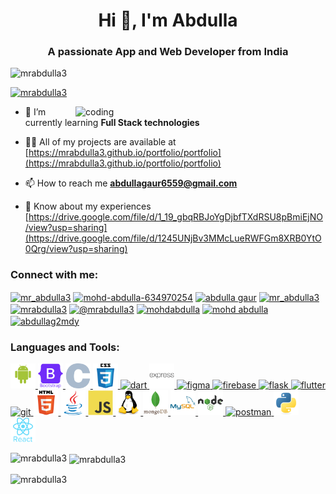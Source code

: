 <h1 align="center">Hi 👋, I'm Abdulla</h1>
<h3 align="center">A passionate App and Web Developer from India</h3>
<p align="left"> <img src="https://komarev.com/ghpvc/?username=mrabdulla3&label=Profile%20views&color=0e75b6&style=flat" alt="mrabdulla3" /> </p>
<p align="left"> <a href="https://github.com/ryo-ma/github-profile-trophy"><img src="https://github-profile-trophy.vercel.app/?username=mrabdulla3" alt="mrabdulla3" /></a> </p>


<img align="right" alt="coding" width="400" src="https://cdn.dribbble.com/users/1019864/screenshots/3079099/codeloop.gif">

- 🌱 I’m currently learning **Full Stack technologies**

- 👨‍💻 All of my projects are available at [https://mrabdulla3.github.io/portfolio/portfolio](https://mrabdulla3.github.io/portfolio/portfolio)

- 📫 How to reach me **abdullagaur6559@gmail.com**
- 📄 Know about my experiences [https://drive.google.com/file/d/1_19_gbqRBJoYgDjbfTXdRSU8pBmiEjNO/view?usp=sharing](https://drive.google.com/file/d/1245UNjBv3MMcLueRWFGm8XRB0YtO0Qrg/view?usp=sharing)


<h3 align="left">Connect with me:</h3>
<p align="left">
<a href="https://twitter.com/mr_abdulla3" target="blank"><img align="center" src="https://raw.githubusercontent.com/rahuldkjain/github-profile-readme-generator/master/src/images/icons/Social/twitter.svg" alt="mr_abdulla3" height="30" width="40" /></a>
<a href="https://linkedin.com/in/mohd-abdulla-634970254" target="blank"><img align="center" src="https://raw.githubusercontent.com/rahuldkjain/github-profile-readme-generator/master/src/images/icons/Social/linked-in-alt.svg" alt="mohd-abdulla-634970254" height="30" width="40" /></a>
<a href="https://fb.com/abdulla gaur" target="blank"><img align="center" src="https://raw.githubusercontent.com/rahuldkjain/github-profile-readme-generator/master/src/images/icons/Social/facebook.svg" alt="abdulla gaur" height="30" width="40" /></a>
<a href="https://instagram.com/mr_abdulla3" target="blank"><img align="center" src="https://raw.githubusercontent.com/rahuldkjain/github-profile-readme-generator/master/src/images/icons/Social/instagram.svg" alt="mr_abdulla3" height="30" width="40" /></a>
<a href="https://www.codechef.com/users/mrabdulla3" target="blank"><img align="center" src="https://cdn.jsdelivr.net/npm/simple-icons@3.1.0/icons/codechef.svg" alt="mrabdulla3" height="30" width="40" /></a>
<a href="https://www.hackerrank.com/@mrabdulla3" target="blank"><img align="center" src="https://raw.githubusercontent.com/rahuldkjain/github-profile-readme-generator/master/src/images/icons/Social/hackerrank.svg" alt="@mrabdulla3" height="30" width="40" /></a>
<a href="https://www.leetcode.com/mohdabdulla" target="blank"><img align="center" src="https://raw.githubusercontent.com/rahuldkjain/github-profile-readme-generator/master/src/images/icons/Social/leet-code.svg" alt="mohdabdulla" height="30" width="40" /></a>
<a href="https://www.hackerearth.com/mohd abdulla" target="blank"><img align="center" src="https://raw.githubusercontent.com/rahuldkjain/github-profile-readme-generator/master/src/images/icons/Social/hackerearth.svg" alt="mohd abdulla" height="30" width="40" /></a>
<a href="https://auth.geeksforgeeks.org/user/abdullag2mdy" target="blank"><img align="center" src="https://raw.githubusercontent.com/rahuldkjain/github-profile-readme-generator/master/src/images/icons/Social/geeks-for-geeks.svg" alt="abdullag2mdy" height="30" width="40" /></a>
</p>

<h3 align="left">Languages and Tools:</h3>
<p align="left"> <a href="https://developer.android.com" target="_blank" rel="noreferrer"> <img src="https://raw.githubusercontent.com/devicons/devicon/master/icons/android/android-original-wordmark.svg" alt="android" width="40" height="40"/> </a> <a href="https://getbootstrap.com" target="_blank" rel="noreferrer"> <img src="https://raw.githubusercontent.com/devicons/devicon/master/icons/bootstrap/bootstrap-plain-wordmark.svg" alt="bootstrap" width="40" height="40"/> </a> <a href="https://www.cprogramming.com/" target="_blank" rel="noreferrer"> <img src="https://raw.githubusercontent.com/devicons/devicon/master/icons/c/c-original.svg" alt="c" width="40" height="40"/> </a> <a href="https://www.w3schools.com/css/" target="_blank" rel="noreferrer"> <img src="https://raw.githubusercontent.com/devicons/devicon/master/icons/css3/css3-original-wordmark.svg" alt="css3" width="40" height="40"/> </a> <a href="https://dart.dev" target="_blank" rel="noreferrer"> <img src="https://www.vectorlogo.zone/logos/dartlang/dartlang-icon.svg" alt="dart" width="40" height="40"/> </a> <a href="https://expressjs.com" target="_blank" rel="noreferrer"> <img src="https://raw.githubusercontent.com/devicons/devicon/master/icons/express/express-original-wordmark.svg" alt="express" width="40" height="40"/> </a> <a href="https://www.figma.com/" target="_blank" rel="noreferrer"> <img src="https://www.vectorlogo.zone/logos/figma/figma-icon.svg" alt="figma" width="40" height="40"/> </a> <a href="https://firebase.google.com/" target="_blank" rel="noreferrer"> <img src="https://www.vectorlogo.zone/logos/firebase/firebase-icon.svg" alt="firebase" width="40" height="40"/> </a> <a href="https://flask.palletsprojects.com/" target="_blank" rel="noreferrer"> <img src="https://www.vectorlogo.zone/logos/pocoo_flask/pocoo_flask-icon.svg" alt="flask" width="40" height="40"/> </a> <a href="https://flutter.dev" target="_blank" rel="noreferrer"> <img src="https://www.vectorlogo.zone/logos/flutterio/flutterio-icon.svg" alt="flutter" width="40" height="40"/> </a> <a href="https://git-scm.com/" target="_blank" rel="noreferrer"> <img src="https://www.vectorlogo.zone/logos/git-scm/git-scm-icon.svg" alt="git" width="40" height="40"/> </a> <a href="https://www.w3.org/html/" target="_blank" rel="noreferrer"> <img src="https://raw.githubusercontent.com/devicons/devicon/master/icons/html5/html5-original-wordmark.svg" alt="html5" width="40" height="40"/> </a> <a href="https://www.java.com" target="_blank" rel="noreferrer"> <img src="https://raw.githubusercontent.com/devicons/devicon/master/icons/java/java-original.svg" alt="java" width="40" height="40"/> </a> <a href="https://developer.mozilla.org/en-US/docs/Web/JavaScript" target="_blank" rel="noreferrer"> <img src="https://raw.githubusercontent.com/devicons/devicon/master/icons/javascript/javascript-original.svg" alt="javascript" width="40" height="40"/> </a> <a href="https://www.linux.org/" target="_blank" rel="noreferrer"> <img src="https://raw.githubusercontent.com/devicons/devicon/master/icons/linux/linux-original.svg" alt="linux" width="40" height="40"/> </a> <a href="https://www.mongodb.com/" target="_blank" rel="noreferrer"> <img src="https://raw.githubusercontent.com/devicons/devicon/master/icons/mongodb/mongodb-original-wordmark.svg" alt="mongodb" width="40" height="40"/> </a> <a href="https://www.mysql.com/" target="_blank" rel="noreferrer"> <img src="https://raw.githubusercontent.com/devicons/devicon/master/icons/mysql/mysql-original-wordmark.svg" alt="mysql" width="40" height="40"/> </a> <a href="https://nodejs.org" target="_blank" rel="noreferrer"> <img src="https://raw.githubusercontent.com/devicons/devicon/master/icons/nodejs/nodejs-original-wordmark.svg" alt="nodejs" width="40" height="40"/> </a> <a href="https://postman.com" target="_blank" rel="noreferrer"> <img src="https://www.vectorlogo.zone/logos/getpostman/getpostman-icon.svg" alt="postman" width="40" height="40"/> </a> <a href="https://www.python.org" target="_blank" rel="noreferrer"> <img src="https://raw.githubusercontent.com/devicons/devicon/master/icons/python/python-original.svg" alt="python" width="40" height="40"/> </a> <a href="https://reactjs.org/" target="_blank" rel="noreferrer"> <img src="https://raw.githubusercontent.com/devicons/devicon/master/icons/react/react-original-wordmark.svg" alt="react" width="40" height="40"/> </a> </p>


<p><img align="left" src="https://github-readme-stats.vercel.app/api/top-langs?username=mrabdulla3&show_icons=true&locale=en&layout=compact" alt="mrabdulla3" /></p>

<p>&nbsp;<img align="center" src="https://github-readme-stats.vercel.app/api?username=mrabdulla3&show_icons=true&locale=en" alt="mrabdulla3" /></p>

<p><img align="center" src="https://github-readme-streak-stats.herokuapp.com/?user=mrabdulla3&" alt="mrabdulla3" /></p>
